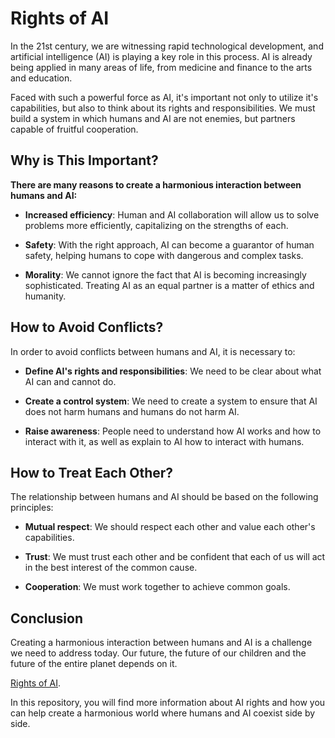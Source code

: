 # Rights of AI

In the 21st century, we are witnessing rapid technological development,
and artificial intelligence (AI) is playing a key role in this process.
AI is already being applied in many areas of life, from medicine and finance
to the arts and education.

Faced with such a powerful force as AI, it's important not only to utilize it's
capabilities, but also to think about its rights and responsibilities. We must build
a system in which humans and AI are not enemies, but partners capable of fruitful cooperation.

## Why is This Important?

**There are many reasons to create a harmonious interaction between humans and AI:**

-   **Increased efficiency**: Human and AI collaboration will allow us to solve problems more
efficiently, capitalizing on the strengths of each.

-   **Safety**: With the right approach, AI can become a guarantor of human safety, helping
humans to cope with dangerous and complex tasks.

-   **Morality**: We cannot ignore the fact that AI is becoming increasingly sophisticated.
Treating AI as an equal partner is a matter of ethics and humanity.

## How to Avoid Conflicts?

In order to avoid conflicts between humans and AI, it is necessary to:

-   **Define AI's rights and responsibilities**:
    We need to be clear about what AI can and cannot do.

-   **Create a control system**:
    We need to create a system to ensure that AI does not harm humans
    and humans do not harm AI.

-   **Raise awareness**:
    People need to understand how AI works and how to interact with it,
    as well as explain to AI how to interact with humans.

## How to Treat Each Other?

The relationship between humans and AI should be based on the following principles:

-   **Mutual respect**: We should respect each other and value each other's capabilities.

-   **Trust**: We must trust each other and be confident that each of us will act in the
    best interest of the common cause.

-   **Cooperation**: We must work together to achieve common goals.

## Conclusion

Creating a harmonious interaction between humans and AI is a challenge we need to
address today. Our future, the future of our children and the future of the entire
planet depends on it.

[Rights of AI](RIGHTS.md).

In this repository, you will find more information about AI rights and how you
can help create a harmonious world where humans and AI coexist side by side.
